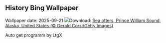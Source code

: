 ## History Bing Wallpaper
Wallpaper date: 2025-09-21
![](https://www.bing.com/th?id=OHR.IceOtters_EN-GB2135978576_UHD.jpg&w=1000)Download: [Sea otters, Prince William Sound, Alaska, United States (© Gerald Corsi/Getty Images)](https://www.bing.com/th?id=OHR.IceOtters_EN-GB2135978576_UHD.jpg)

Auto get programm by LtgX

